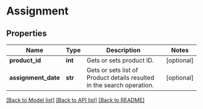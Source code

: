 # Assignment

## Properties
Name | Type | Description | Notes
------------ | ------------- | ------------- | -------------
**product_id** | **int** | Gets or sets product ID. | [optional] 
**assignment_date** | **str** | Gets or sets list of Product details resulted in the search operation. | [optional] 

[[Back to Model list]](../README.md#documentation-for-models) [[Back to API list]](../README.md#documentation-for-api-endpoints) [[Back to README]](../README.md)


